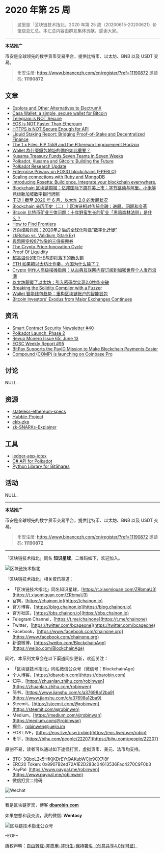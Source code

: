 # 2020 年第 25 周

> 这里是「区块链技术指北」2020 年第 25 周（20200615-20200621）价值信息汇总。本汇总内容由群友集体贡献，感谢大家。

***

**本站推广**

币安是全球领先的数字货币交易平台，提供比特币、以太坊、BNB 以及 USDT 交易。

> 币安注册: https://www.binancezh.com/cn/register/?ref=11190872
> 邀请码: **11190872**

## 文章

* [Esplora and Other Alternatives to ElectrumX](https://bbs.chainon.io/d/5851)
* [Casa Wallet: a simple, secure wallet for Bitcoin](https://bbs.chainon.io/d/5852)
* [Telegram is NOT Secure](https://bbs.chainon.io/d/5853)
* [EOS is NOT Faster Than Ethereum](https://bbs.chainon.io/d/5854)
* [HTTPS is NOT Secure Enough for API](https://bbs.chainon.io/d/5855)
* [Liquid Staking Report: Bridging Proof-of-Stake and Decentralized Finance](https://bbs.chainon.io/d/5856)
* [The 1.x Files: EIP 1559 and the Ethereum Improvement Horizon](https://bbs.chainon.io/d/5858)
* [Wallet 為什麼錢包地址的備份如此重要？](https://bbs.chainon.io/d/5859)
* [Kusama Treasury Funds Seven Teams in Seven Weeks](https://bbs.chainon.io/d/5860)
* [Polkadot, Kusama and Gitcoin: Building the Future](https://bbs.chainon.io/d/5861)
* [Polkadot Research Update](https://bbs.chainon.io/d/5862)
* [Enterprise Privacy on EOSIO blockchains (EPEBLO)](https://bbs.chainon.io/d/5865)
* [Scaling connections with Ruby and MongoDB](https://bbs.chainon.io/d/5868)
* [Introducing Rosetta: Build once. Integrate your blockchain everywhere.](https://bbs.chainon.io/d/5870)
* [Blockchain 区块链周报：亿邦国际下周在美上市；字节跳动与阿里、小米等竞标新加坡数字银行牌照](https://bbs.chainon.io/d/5871)
* [干货 | 截至 2020 年 6 月，以太坊 2.0 的发展状况](https://bbs.chainon.io/d/5878)
* [Blockchain 亲历历史（二） | 区块链相对传统金融：进展、问题和变革](https://bbs.chainon.io/d/5879)
* [Bitcoin 比特币矿业三体问题：十年野蛮生长的矿业「黑暗森林法则」是什么？](https://bbs.chainon.io/d/5880)
* [How to Find Frontiers](https://bbs.chainon.io/d/5882)
* [万向控股肖风：2020年之后的全球化叫做“数字化迁徙”](https://bbs.chainon.io/d/5883)
* [zkRollup vs. Validium (StarkEx)](https://bbs.chainon.io/d/5884)
* [與幣圈空投87%像的三倍振興券](https://bbs.chainon.io/d/5885)
* [The Crypto Price-Innovation Cycle](https://bbs.chainon.io/d/5886)
* [Proof Of Liquidity](https://bbs.chainon.io/d/5887)
* [超高溢价的ETHE与即将落下的断头铡](https://bbs.chainon.io/d/5888)
* [ETH 如果把以太坊比作秦，六国为什么输了？](https://bbs.chainon.io/d/5889)
* [Crypto 创作人高级摆摊指南：从古典互联网内容订阅到加密世界个人发币浪潮](https://bbs.chainon.io/d/5890)
* [以太坊颠覆了以太坊：引入密码学实现2.0性能突破](https://bbs.chainon.io/d/5891)
* [Breaking the Solidity Compiler with a Fuzzer](https://bbs.chainon.io/d/5892)
* [Wallet 智能钱包趋势：重构区块链账户的智能钱包](https://bbs.chainon.io/d/5893)
* [Bitcoin Investors' Exodus from Major Exchanges Continues](https://bbs.chainon.io/d/5894)

## 资讯

* [Smart Contract Security Newsletter #40](https://bbs.chainon.io/d/5857)
* [Polkadot Launch: Phase 2](https://bbs.chainon.io/d/5863)
* [Revuo Monero Issue 65: June 13](https://bbs.chainon.io/d/5864)
* [EOSC Weekly Report #95](https://bbs.chainon.io/d/5866)
* [BitPay Supports the PayID Mission to Make Blockchain Payments Easier](https://bbs.chainon.io/d/5867)
* [Compound (COMP) is launching on Coinbase Pro](https://bbs.chainon.io/d/5869)

## 讨论

NULL.

## 资源

* [stateless-ethereum-specs](https://bbs.chainon.io/d/5874)
* [Hubble-Project](https://bbs.chainon.io/d/5875)
* [ckb-zkp](https://bbs.chainon.io/d/5877)
* [zk-SNARKs-Explainer](https://bbs.chainon.io/d/5881)

## 工具

* [ledger-app-iotex](https://bbs.chainon.io/d/5872)
* [C# API for Polkadot](https://bbs.chainon.io/d/5873)
* [Python Library for BitShares](https://bbs.chainon.io/d/5876)

## 活动

NULL.

***

**本站推广**

币安是全球领先的数字货币交易平台，提供比特币、以太坊、BNB 以及 USDT 交易。

> 币安注册: https://www.binancezh.com/cn/register/?ref=11190872
> 邀请码: **11190872**

***

「区块链技术指北」同名 **知识星球**，二维码如下，欢迎加入。

![区块链技术指北](https://cdn.dbarobin.com/3YzonTR.png)

「区块链技术指北」相关资讯渠道：

* 「区块链技术指北」同名知识星球，[https://t.xiaomiquan.com/ZRbmaU3](https://t.xiaomiquan.com/ZRbmaU3)
* 官网，[https://chainon.io](https://chainon.io)
* 官方博客，[https://blog.chainon.io](https://blog.chainon.io)
* 官方社区，[https://bbs.chainon.io](https://bbs.chainon.io)
* Telegram Channel，[https://t.me/chainone](https://t.me/chainone)
* Twitter，[https://twitter.com/bcageone](https://twitter.com/bcageone)
* Facebook，[https://www.facebook.com/chainone.org](https://www.facebook.com/chainone.org)
* 新浪微博，[https://weibo.com/BlockchainAge](https://weibo.com/BlockchainAge)

同时，本系列文章会在以下渠道同步更新，欢迎关注：

* 「区块链技术指北」同名微信公众号（微信号：BlockchainAge）
* 个人博客，[https://dbarobin.com](https://dbarobin.com)
* 知乎，[https://zhuanlan.zhihu.com/robinwen](https://zhuanlan.zhihu.com/robinwen)
* 简书，[https://www.jianshu.com/c/a37698a12ba9](https://www.jianshu.com/c/a37698a12ba9)
* Steemit，[https://steemit.com/@robinwen](https://steemit.com/@robinwen)
* Medium，[https://medium.com/@robinwan](https://medium.com/@robinwan)
* 掘金，[robinwen@juejin.im](https://juejin.im/user/5673ccae60b2260ee435f89a/posts)
* EOS LIVE，[https://eos.live/user/robin](https://eos.live/user/robin)
* 币乎，[https://bihu.com/people/22207](https://bihu.com/people/22207)

原创不易，读者可以通过如下途径打赏，虚拟货币、美元、法币均支持。

* BTC: 3QboL2k5HfKjKDrEYtQAKubWCjx9CX7i8f
* ERC20 Token: 0x8907B2ed72A1E2D283c04613536Fac4270C9F0b3
* PayPal: [https://www.paypal.me/robinwen](https://www.paypal.me/robinwen)
* 微信打赏二维码

![Wechat](https://cdn.dbarobin.com/SzoNl5b.jpg)

***

我是区块链罗宾，博客 **[dbarobin.com](https://dbarobin.com/)**

如果您想和我交流，我的微信: **Wentasy**

![区块链技术指北公众号](https://cdn.dbarobin.com/w0wignb.png)

–EOF–

版权声明：[自由转载-非商用-非衍生-保持署名（创意共享4.0许可证）](http://creativecommons.org/licenses/by-nc-nd/4.0/deed.zh)